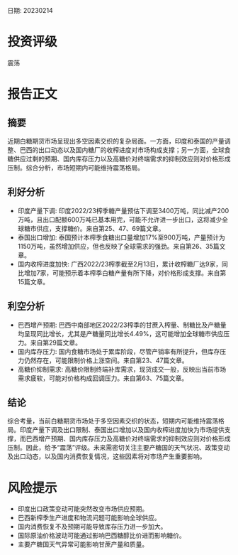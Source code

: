 
日期: 20230214

# 投资评级

震荡

# 报告正文

## 摘要

近期白糖期货市场呈现出多空因素交织的复杂局面。一方面，印度和泰国的产量调整、巴西的出口动态以及国内糖厂的收榨进度对市场构成支撑；另一方面，全球食糖供应过剩的预期、国内库存压力以及高糖价对终端需求的抑制效应则对价格形成压制。综合分析，市场短期内可能维持震荡格局。

## 利好分析

* 印度产量下调: 印度2022/23榨季糖产量预估下调至3400万吨，同比减产200万吨，且出口配额600万吨已基本用完，可能不允许进一步出口，这将减少全球糖市供应，支撑糖价。来自第25、47、69篇文章。
* 泰国出口增加: 泰国预计本榨季食糖出口量增加17%至900万吨，产量预计为1150万吨，虽然增加供应，但也反映了全球需求的强劲。来自第26、35篇文章。
* 国内收榨进度加快: 广西2022/23榨季截至2月13日，累计收榨糖厂达9家，同比增加7家，可能预示着本榨季白糖产量有所下降，对价格形成支撑。来自第15篇文章。

## 利空分析

* 巴西增产预期: 巴西中南部地区2022/23榨季的甘蔗入榨量、制糖比及产糖量均呈现同比增长，尤其是产糖量同比增长4.49%，这可能增加全球糖市供应压力。来自第29篇文章。
* 国内库存压力: 国内食糖市场处于累库阶段，尽管产销率有所提升，但库存压力仍然存在，可能限制价格上涨空间。来自第23、47篇文章。
* 高糖价抑制需求: 高糖价限制终端补库需求，现货成交一般，反映出当前市场需求疲软，可能对价格构成回调压力。来自第63、75篇文章。

## 结论

综合考量，当前白糖期货市场处于多空因素交织的状态，短期内可能维持震荡格局。印度产量下调及出口限制、泰国出口增加以及国内收榨进度加快为市场提供支撑，而巴西增产预期、国内库存压力及高糖价对终端需求的抑制效应则对价格形成压制。因此，给予“震荡”评级。未来需密切关注主要产糖国的天气状况、政策变动及出口动态，以及国内消费恢复情况，这些因素将对市场产生重要影响。

# 风险提示

* 印度出口政策变动可能突然改变市场供应预期。
* 巴西新榨季生产进度和物流问题可能影响全球供应。
* 国内消费恢复不及预期可能导致库存压力进一步加大。
* 国际原油价格波动可能通过影响巴西糖醇比价进而影响糖价。
* 主要产糖国天气异常可能影响甘蔗产量和质量。
